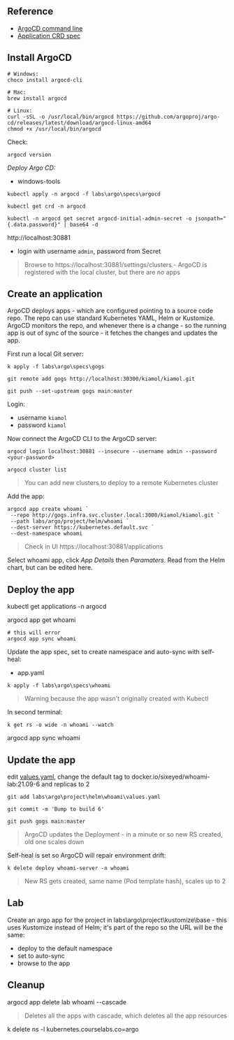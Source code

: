 
## Reference

- [ArgoCD command line](https://argoproj.github.io/argo-cd/user-guide/commands/argocd/)
- [Application CRD spec](https://argoproj.github.io/argo-cd/operator-manual/application.yaml)

## Install ArgoCD

```
# Windows:
choco install argocd-cli

# Mac:
brew install argocd

# Linux:
curl -sSL -o /usr/local/bin/argocd https://github.com/argoproj/argo-cd/releases/latest/download/argocd-linux-amd64
chmod +x /usr/local/bin/argocd
```

Check:

```
argocd version
```

_Deploy Argo CD:_

- windows-tools

```
kubectl apply -n argocd -f labs\argo\specs\argocd

kubectl get crd -n argocd 

kubectl -n argocd get secret argocd-initial-admin-secret -o jsonpath="{.data.password}" | base64 -d
```

http://localhost:30881


- login with username `admin`, password from Secret

> Browse to https://localhost:30881/settings/clusters - ArgoCD is registered with the local cluster, but there are no apps

## Create an application

ArgoCD deploys apps - which are configured pointing to a source code repo. The repo can use standard Kubernetes YAML, Helm or Kustomize. ArgoCD monitors the repo, and whenever there is a change - so the running app is out of sync of the source - it fetches the changes and updates the app.

First run a local Git server:

```
k apply -f labs\argo\specs\gogs
```

```
git remote add gogs http://localhost:30300/kiamol/kiamol.git

git push --set-upstream gogs main:master
```

Login:

- username `kiamol`
- password `kiamol`

Now connect the ArgoCD CLI to the ArgoCD server:

```
argocd login localhost:30881 --insecure --username admin --password <your-password>

argocd cluster list
```

> You can add new clusters to deploy to a remote Kubernetes cluster


Add the app:

```
argocd app create whoami `
 --repo http://gogs.infra.svc.cluster.local:3000/kiamol/kiamol.git `
 --path labs/argo/project/helm/whoami `
 --dest-server https://kubernetes.default.svc `
 --dest-namespace whoami
```

> Check in UI https://localhost:30881/applications

Select whoami app, click _App Details_ then _Paramaters_. Read from the Helm chart, but can be edited here.

## Deploy the app

kubectl get applications -n argocd

argocd app get whoami


```
# this will error
argocd app sync whoami
```

Update the app spec, set to create namespace and auto-sync with self-heal:

- app.yaml

```
k apply -f labs\argo\specs\whoami
```

> Warning because the app wasn't originally created with Kubectl

In second terminal:

```
k get rs -o wide -n whoami --watch
```

argocd app sync whoami

## Update the app

edit [values.yaml](labs\argo\project\helm\whoami\values.yaml), change the default tag to docker.io/sixeyed/whoami-lab:21.09-6 and replicas to 2

```
git add labs\argo\project\helm\whoami\values.yaml

git commit -m 'Bump to build 6'

git push gogs main:master
```

> ArgoCD updates the Deployment - in a minute or so new RS created, old one scales down

Self-heal is set so ArgoCD will repair environment drift:

```
k delete deploy whoami-server -n whoami
```

> New RS gets created, same name (Pod template hash), scales up to 2

## Lab

Create an argo app for the project in labs\argo\project\kustomize\base - this uses Kustomize instead of Helm; it's part of the repo so the URL will be the same:

- deploy to the default namespace
- set to auto-sync
- browse to the app

## Cleanup

argocd app delete lab whoami --cascade

> Deletes all the apps with cascade, which deletes all the app resources

k delete ns -l kubernetes.courselabs.co=argo
